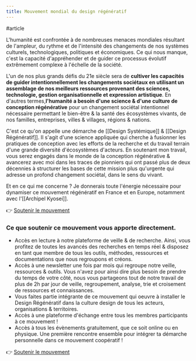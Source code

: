 ```yaml
---
title: Mouvement mondial du design régénératif
---
```

#article 

L'humanité est confrontée à de nombreuses menaces mondiales résultant de l'ampleur, du rythme et de l'intensité des changements de nos systèmes culturels, technologiques, politiques et économiques. Ce qui nous manque, c'est la capacité d'appréhender et de guider ce processus évolutif extrêmement complexe à l'échelle de la société.

L'un de nos plus grands défis du 21e siècle sera de **cultiver les capacités de guider intentionnellement les changements sociétaux en utilisant un assemblage de nos meilleurs ressources provenant des sciences, technologie, gestion organisationnelle et expression artistique**. En d'autres termes,**l'humanité a besoin d'une science & d'une culture de conception régénérative** pour un changement sociétal intentionnel nécessaire permettant le bien-être & la santé des écosystèmes vivants, de nos familles, entreprises, villes & villages, régions & nations.

C'est ce qu'on appelle une démarche de [[Design Systémique]] & [[Design Régénératif]]. Il s'agit d'une science appliquée qui cherche à fusionner les pratiques de conception avec les efforts de la recherche et du travail terrain d'une grande diversité d'écosystèmes d'acteurs. En soutenant mon travail, vous serez engagés dans le monde de la conception régénérative & avancerez avec moi dans les traces de pionniers qui ont passé plus de deux décennies à structurer les bases de cette mission plus qu'urgente qui adresse un profond changement sociétal, dans le sens du vivant.

Et en ce qui me concerne ? Je donnerais toute l'énergie nécessaire pour dynamiser ce mouvement régénératif en France et en Europe, notamment avec l'[[Archipel Kyosei]].

 👉 [Soutenir le mouvement](https://www.buymeacoffee.com/liut)
 
### Ce que soutenir ce mouvement vous apporte directement.
- Accès en lecture à notre plateforme de veille & de recherche. Ainsi, vous profitez de toutes les avancés des recherches en temps réel & disposez en tant que membre de tous les outils, méthodes, ressources et documentations que nous regroupons et créons.
- Accès à une newsletter une fois par mois qui regroupe notre veille, ressources & outils. Vous n'avez pour ainsi dire plus besoin de prendre du temps de votre côté, nous vous partageons tout de notre travail de plus de 2h par jour de veille, regroupement, analyse, trie et croisement de ressources et connaissances.
- Vous faites partie intégrante de ce mouvement qui oeuvre à installer le Design Régénératif dans la culture design de tous les acteurs, organisations & territoires.
- Accès à une plateforme d'échange entre tous les membres participants à ce mouvement !
- Accès à tous les évènements gratuitement, que ce soit online ou en physique.
Une première rencontre ensemble pour intégrer ta démarche personnelle dans ce mouvement coopératif !

 👉 [Soutenir le mouvement](https://www.buymeacoffee.com/liut)
